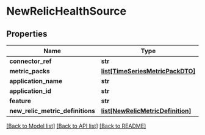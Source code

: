 # NewRelicHealthSource

## Properties
Name | Type | Description | Notes
------------ | ------------- | ------------- | -------------
**connector_ref** | **str** |  | 
**metric_packs** | [**list[TimeSeriesMetricPackDTO]**](TimeSeriesMetricPackDTO.md) |  | [optional] 
**application_name** | **str** |  | [optional] 
**application_id** | **str** |  | [optional] 
**feature** | **str** |  | [optional] 
**new_relic_metric_definitions** | [**list[NewRelicMetricDefinition]**](NewRelicMetricDefinition.md) |  | [optional] 

[[Back to Model list]](../README.md#documentation-for-models) [[Back to API list]](../README.md#documentation-for-api-endpoints) [[Back to README]](../README.md)

